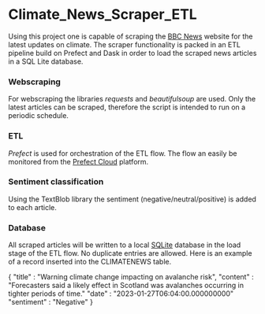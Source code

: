 # Climate_News_Scraper_ETL
Using this project one is capable of scraping the [BBC News](https://www.bbc.com/news/science-environment-56837908) website for the latest updates on climate. The scraper functionality is packed in an ETL pipeline build on Prefect and Dask in order to load the scraped news articles in a SQL Lite database.

### Webscraping
For webscraping the libraries *requests* and *beautifulsoup* are used. Only the latest articles can be scraped, therefore the script is intended to run on a periodic schedule. 

### ETL
*Prefect* is used for orchestration of the ETL flow. The flow an easily be monitored from the [Prefect Cloud](https://www.prefect.io/cloud/) platform. 

### Sentiment classification
Using the TextBlob library the sentiment (negative/neutral/positive) is added to each article. 

### Database
All scraped articles will be written to a local [SQLite](https://sqlite.org/index.html) database in the load stage of the ETL flow. No duplicate entries are allowed. Here is an example of a record inserted into the CLIMATENEWS table.

{
  "title" : "Warning climate change impacting on avalanche risk",
  "content" : "Forecasters said a likely effect in Scotland was avalanches occurring in tighter periods of time."
  "date" : "2023-01-27T06:04:00.000000000"
  "sentiment" : "Negative"
}
